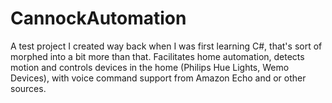 # CannockAutomation

A test project I created way back when I was first learning C#, that's sort of morphed into a bit more than that. Facilitates home automation, detects motion and controls devices in the home (Philips Hue Lights, Wemo Devices), with voice command support from Amazon Echo and or other sources.
